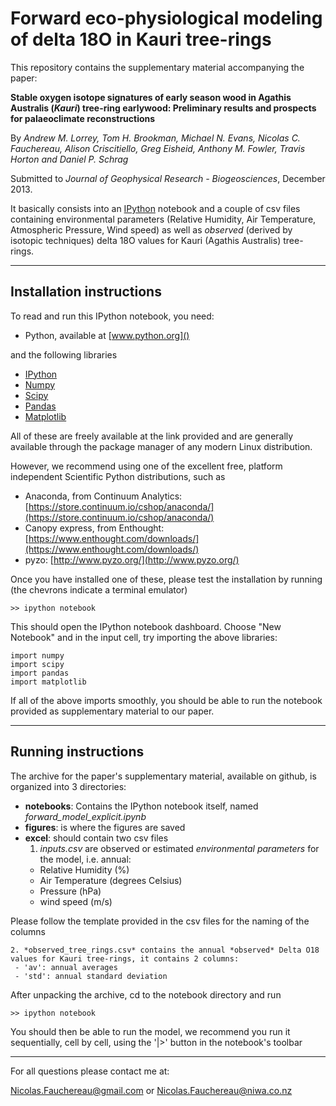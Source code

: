 # Forward eco-physiological modeling of delta 18O in Kauri tree-rings 

This repository contains the supplementary material accompanying the paper:   
    
**Stable oxygen isotope signatures of early season wood in Agathis Australis (*Kauri*) tree-ring earlywood: Preliminary results and prospects for palaeoclimate reconstructions**

By *Andrew M. Lorrey, Tom H. Brookman, Michael N. Evans, Nicolas C. Fauchereau, Alison Criscitiello, Greg Eisheid, Anthony M. Fowler, Travis Horton and Daniel P. Schrag*

Submitted to *Journal of Geophysical Research - Biogeosciences*, December 2013.

It basically consists into an [IPython](www.ipython.org) notebook and a couple of csv files containing environmental parameters (Relative Humidity, Air Temperature, Atmospheric Pressure, Wind speed) as well as *observed* (derived by isotopic techniques) delta 18O values for Kauri (Agathis Australis) tree-rings. 

---

## Installation instructions 

To read and run this IPython notebook, you need: 

+ Python, available at [www.python.org]()

and the following libraries 

+ [IPython](http://ipython.org/)
+ [Numpy](http://www.numpy.org/)
+ [Scipy](http://www.scipy.org/)
+ [Pandas](http://pandas.pydata.org/)
+ [Matplotlib](http://matplotlib.org/)

All of these are freely available at the link provided and are generally available through the package manager of any modern Linux distribution.

However, we recommend using one of the excellent free, platform independent Scientific Python distributions, such as 

+ Anaconda, from Continuum Analytics: [https://store.continuum.io/cshop/anaconda/](https://store.continuum.io/cshop/anaconda/)
+ Canopy express, from Enthought: [https://www.enthought.com/downloads/](https://www.enthought.com/downloads/)
+ pyzo: [http://www.pyzo.org/](http://www.pyzo.org/)
    
Once you have installed one of these, please test the installation by running (the chevrons indicate a terminal emulator)

    >> ipython notebook 

This should open the IPython notebook dashboard. Choose "New Notebook" and in the input cell, try importing the above libraries: 

    import numpy
    import scipy 
    import pandas
    import matplotlib 

If all of the above imports smoothly, you should be able to run the notebook provided as supplementary material to our paper.

---

## Running instructions 

The archive for the paper's supplementary material, available on github, is organized into 3 directories: 

+ **notebooks**: Contains the IPython notebook itself, named *forward_model_explicit.ipynb*
+ **figures**: is where the figures are saved
+ **excel**: should contain two csv files
    1. *inputs.csv* are observed or estimated *environmental parameters* for the model, i.e. annual: 
     - Relative Humidity (%)
     - Air Temperature (degrees Celsius)
     - Pressure (hPa)
     - wind speed (m/s)

Please follow the template provided in the csv files for the naming of the columns 

    2. *observed_tree_rings.csv* contains the annual *observed* Delta O18 values for Kauri tree-rings, it contains 2 columns: 
     - 'av': annual averages
     - 'std': annual standard deviation 
                
After unpacking the archive, cd to the notebook directory and run 

    >> ipython notebook 

You should then be able to run the model, we recommend you run it sequentially, cell by cell, using the '|>' button in the notebook's toolbar

---

For all questions please contact me at: 

Nicolas.Fauchereau@gmail.com
or 
Nicolas.Fauchereau@niwa.co.nz
